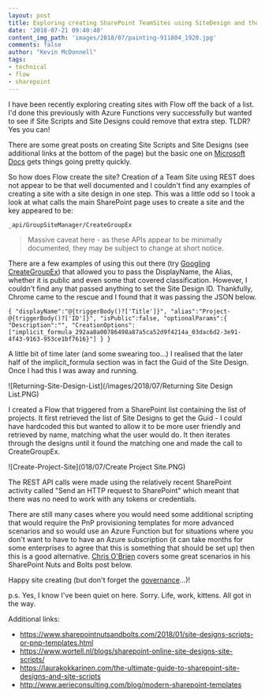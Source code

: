```yaml
---
layout: post
title: Exploring creating SharePoint TeamSites using SiteDesign and the REST API
date: '2018-07-21 09:40:40'
content_img_path: 'images/2018/07/painting-911804_1920.jpg'
comments: false
author: "Kevin McDonnell"
tags:
- technical
- flow
- sharepoint
---
```


I have been recently exploring creating sites with Flow off the back of a list. I'd done this previously with Azure Functions very successfully but wanted to see if Site Scripts and Site Designs could remove that extra step. TLDR? Yes you can!

There are some great posts on creating Site Scripts and Site Designs (see additional links at the bottom of the page) but the basic one on [Microsoft Docs](https://docs.microsoft.com/en-us/sharepoint/dev/declarative-customization/get-started-create-site-design) gets things going pretty quickly.

So how does Flow create the site? Creation of a Team Site using REST does not appear to be that well documented and I couldn't find any examples of creating a site with a site design in one step. This was a little odd so I took a look at what calls the main SharePoint page uses to create a site and the key appeared to be:

` _api/GroupSiteManager/CreateGroupEx `

> Massive caveat here - as these APIs appear to be minimally documented, they may be subject to change at short notice.
> 

There are a few examples of using this out there (try [Googling CreateGroupEx](https://www.google.co.uk/search?q=creategroupex&oq=creategroupex&aqs=chrome..69i57j69i60l4j69i59.2184j0j7&sourceid=chrome&ie=UTF-8)) that allowed you to pass the DisplayName, the Alias, whether it is public and even some that covered classification. However, I couldn't find any that passed anything to set the Site Design ID. Thankfully, Chrome came to the rescue and I found that it was passing the JSON below.

`{
"displayName":"@{triggerBody()?['Title']}",
"alias":"Project-@{triggerBody()?['ID']}",
"isPublic":false,
"optionalParams":{
"Description":"",
"CreationOptions":["implicit_formula_292aa8a00786498a87a5ca52d9f4214a_03dac6d2-3e91-4f43-9163-953ce1bf7616}"]
}
}`

A little bit of time later (and some swearing too...) I realised that the later half of the implicit_formula section was in fact the Guid of the Site Design. Once I had this I was away and running. 

![Returning-Site-Design-List](/images/2018/07/Returning Site Design List.PNG)

I created a Flow that triggered from a SharePoint list containing the list of projects. It first retrieved the list of Site Designs to get the Guid - I could have hardcoded this but wanted to allow it to be more user friendly and retrieved by name, matching what the user would do. It then iterates through the designs until it found the matching one and made the call to CreateGroupEx.

![Create-Project-Site](018/07/Create Project Site.PNG)

The REST API calls were made using the relatively recent SharePoint activity called "Send an HTTP request to SharePoint" which meant that there was no need to work with any tokens or credentials.

There are still many cases where you would need some additional scripting that would require the PnP provisioning templates for more advanced scenarios and so would use an Azure Function but for situations where you don't want to have to have an Azure subscription (it can take months for some enterprises to agree that this is something that should be set up) then this is a good alternative. [Chris O'Brien](https://twitter.com/ChrisO_Brien) covers some great scenarios in his SharePoint Nuts and Bolts post below.

Happy site creating (but don't forget the [governance](http://bostonmusicdave.com/balancing-self-service-with-governance-and-control-in-office-365/)...)!

p.s. Yes, I know I've been quiet on here. Sorry. Life, work, kittens. All got in the way.

Additional links:
* https://www.sharepointnutsandbolts.com/2018/01/site-designs-scripts-or-pnp-templates.html
* https://www.wortell.nl/blogs/sharepoint-online-site-designs-site-scripts/
* https://laurakokkarinen.com/the-ultimate-guide-to-sharepoint-site-designs-and-site-scripts
* http://www.aerieconsulting.com/blog/modern-sharepoint-templates